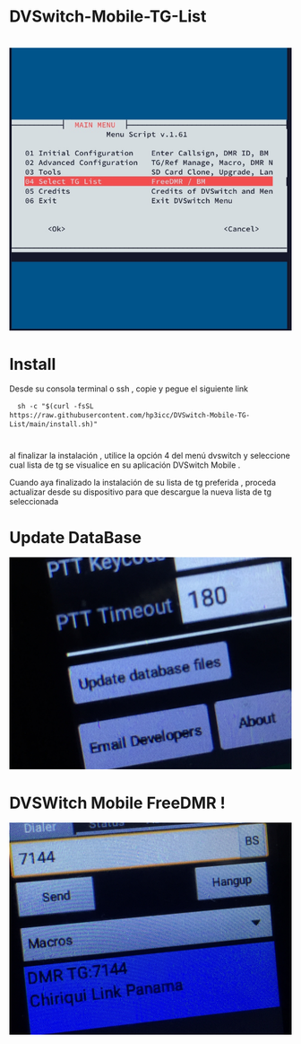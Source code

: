 # DVSwitch-Mobile-TG-List

#
<img src="https://github.com/hp3icc/DVSwitch-Mobile-TG-List/raw/main/IMG_2274.jpg" width="600">

#

# Install

Desde su consola terminal o ssh , copie y pegue el siguiente link 

      sh -c "$(curl -fsSL https://raw.githubusercontent.com/hp3icc/DVSwitch-Mobile-TG-List/main/install.sh)"
      
#

al finalizar la instalación , utilice la opción 4 del menú dvswitch y seleccione cual lista de tg se visualice en su aplicación DVSwitch Mobile .

Cuando aya finalizado la instalación de su lista de tg preferida , proceda actualizar desde su dispositivo para que descargue la nueva lista de tg seleccionada  

#

# Update DataBase

<img src="https://github.com/hp3icc/DVSwitch-Mobile-TG-List/raw/main/IMG_2275.JPG" width="600">

#

# DVSWitch Mobile FreeDMR !

<img src="https://github.com/hp3icc/DVSwitch-Mobile-TG-List/raw/main/IMG_2276.JPG" width="600">
